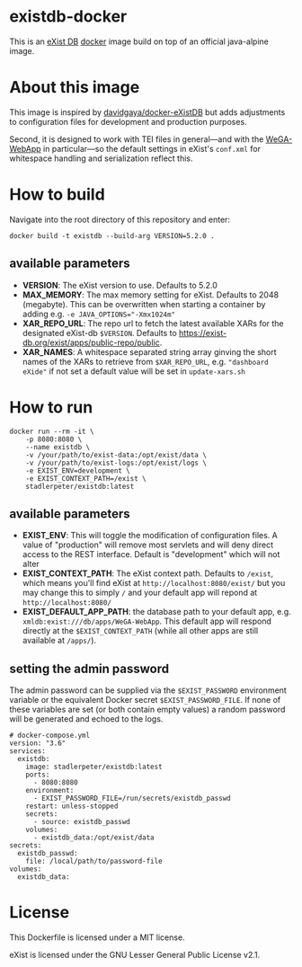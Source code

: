 # existdb-docker
This is an [eXist DB](http://exist-db.org/) [docker](https://www.docker.com/) image build on top of an official java-alpine image.

# About this image
This image is inspired by [davidgaya/docker-eXistDB](https://github.com/davidgaya/docker-eXistDB) 
but adds adjustments to configuration files for development and production purposes.

Second, it is designed to work with TEI files in general—and with the [WeGA-WebApp](https://github.com/Edirom/WeGA-WebApp) in 
particular—so the default settings in eXist's `conf.xml` for whitespace handling and serialization reflect this. 

# How to build
Navigate into the root directory of this repository and enter:
```
docker build -t existdb --build-arg VERSION=5.2.0 .
```

## available parameters
* **VERSION**: The eXist version to use. Defaults to 5.2.0
* **MAX_MEMORY**: The max memory setting for eXist. Defaults to 2048 (megabyte). 
   This can be overwritten when starting a container by adding e.g. `-e JAVA_OPTIONS="-Xmx1024m"`    
* **XAR_REPO_URL**: The repo url to fetch the latest available XARs for the designated eXist-db `$VERSION`. Defaults to https://exist-db.org/exist/apps/public-repo/public.
* **XAR_NAMES**: A whitespace separated string array ginving the short names of the XARs to retrieve from `$XAR_REPO_URL`, e.g. `"dashboard eXide"` if not set a default value will be set in `update-xars.sh` 

# How to run
```
docker run --rm -it \
    -p 8080:8080 \
    --name existdb \
    -v /your/path/to/exist-data:/opt/exist/data \
    -v /your/path/to/exist-logs:/opt/exist/logs \
    -e EXIST_ENV=development \
    -e EXIST_CONTEXT_PATH=/exist \    
    stadlerpeter/existdb:latest    
```

## available parameters
* **EXIST_ENV**: This will toggle the modification of configuration files. 
    A value of "production" will remove most servlets and will deny direct 
    access to the REST interface. Default is "development" which will not 
    alter  
* **EXIST_CONTEXT_PATH**: The eXist context path. Defaults to `/exist`, 
    which means you'll find eXist at `http://localhost:8080/exist/` but you 
    may change this to simply `/` and your default app will repond at `http://localhost:8080/`
*  **EXIST_DEFAULT_APP_PATH**: the database path to your default app, e.g. `xmldb:exist:///db/apps/WeGA-WebApp`.
    This default app will respond directly at the `$EXIST_CONTEXT_PATH` (while all other apps are still 
    available at `/apps/`).    

## setting the admin password
The admin password can be supplied via the `$EXIST_PASSWORD` environment variable or the equivalent Docker secret `$EXIST_PASSWORD_FILE`. 
If none of these variables are set (or both contain empty values) a random password will be generated and echoed to the logs.  

```
# docker-compose.yml
version: "3.6"
services:
  existdb:
    image: stadlerpeter/existdb:latest
    ports: 
      - 8080:8080
    environment: 
      - EXIST_PASSWORD_FILE=/run/secrets/existdb_passwd
    restart: unless-stopped
    secrets:
      - source: existdb_passwd
    volumes:
      - existdb_data:/opt/exist/data
secrets:
  existdb_passwd:
    file: /local/path/to/password-file
volumes:
  existdb_data:
```  

# License
This Dockerfile is licensed under a MIT license.

eXist is licensed under the GNU Lesser General Public License v2.1.
